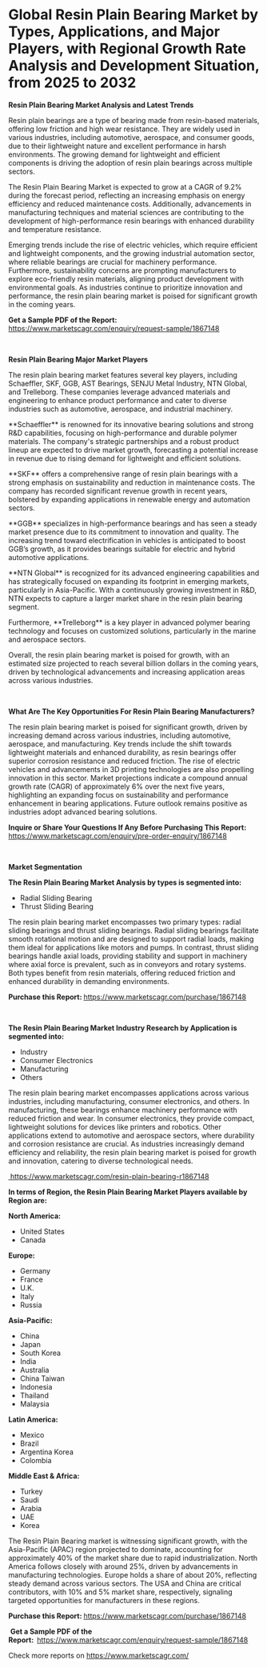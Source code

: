 <p><h1>Global Resin Plain Bearing Market by Types, Applications, and Major Players, with Regional Growth Rate Analysis and Development Situation, from 2025 to 2032</h1></p><p><strong>Resin Plain Bearing Market Analysis and Latest Trends</strong></p>
<p><p>Resin plain bearings are a type of bearing made from resin-based materials, offering low friction and high wear resistance. They are widely used in various industries, including automotive, aerospace, and consumer goods, due to their lightweight nature and excellent performance in harsh environments. The growing demand for lightweight and efficient components is driving the adoption of resin plain bearings across multiple sectors.</p><p>The Resin Plain Bearing Market is expected to grow at a CAGR of 9.2% during the forecast period, reflecting an increasing emphasis on energy efficiency and reduced maintenance costs. Additionally, advancements in manufacturing techniques and material sciences are contributing to the development of high-performance resin bearings with enhanced durability and temperature resistance. </p><p>Emerging trends include the rise of electric vehicles, which require efficient and lightweight components, and the growing industrial automation sector, where reliable bearings are crucial for machinery performance. Furthermore, sustainability concerns are prompting manufacturers to explore eco-friendly resin materials, aligning product development with environmental goals. As industries continue to prioritize innovation and performance, the resin plain bearing market is poised for significant growth in the coming years.</p></p>
<p><strong>Get a Sample PDF of the Report:&nbsp;</strong> <a href="https://www.marketscagr.com/enquiry/request-sample/1867148?utm_campaign=3442&utm_medium=2&utm_source=Github&utm_content=ia&utm_term=12042025&utm_id=resin-plain-bearing">https://www.marketscagr.com/enquiry/request-sample/1867148</a></p>
<p>&nbsp;</p>
<p><strong>Resin Plain Bearing Major Market Players</strong></p>
<p><p>The resin plain bearing market features several key players, including Schaeffler, SKF, GGB, AST Bearings, SENJU Metal Industry, NTN Global, and Trelleborg. These companies leverage advanced materials and engineering to enhance product performance and cater to diverse industries such as automotive, aerospace, and industrial machinery.</p><p>**Schaeffler** is renowned for its innovative bearing solutions and strong R&D capabilities, focusing on high-performance and durable polymer materials. The company's strategic partnerships and a robust product lineup are expected to drive market growth, forecasting a potential increase in revenue due to rising demand for lightweight and efficient solutions.</p><p>**SKF** offers a comprehensive range of resin plain bearings with a strong emphasis on sustainability and reduction in maintenance costs. The company has recorded significant revenue growth in recent years, bolstered by expanding applications in renewable energy and automation sectors.</p><p>**GGB** specializes in high-performance bearings and has seen a steady market presence due to its commitment to innovation and quality. The increasing trend toward electrification in vehicles is anticipated to boost GGB’s growth, as it provides bearings suitable for electric and hybrid automotive applications.</p><p>**NTN Global** is recognized for its advanced engineering capabilities and has strategically focused on expanding its footprint in emerging markets, particularly in Asia-Pacific. With a continuously growing investment in R&D, NTN expects to capture a larger market share in the resin plain bearing segment.</p><p>Furthermore, **Trelleborg** is a key player in advanced polymer bearing technology and focuses on customized solutions, particularly in the marine and aerospace sectors. </p><p>Overall, the resin plain bearing market is poised for growth, with an estimated size projected to reach several billion dollars in the coming years, driven by technological advancements and increasing application areas across various industries.</p></p>
<p>&nbsp;</p>
<p><strong>What Are The Key Opportunities For Resin Plain Bearing Manufacturers?</strong></p>
<p><p>The resin plain bearing market is poised for significant growth, driven by increasing demand across various industries, including automotive, aerospace, and manufacturing. Key trends include the shift towards lightweight materials and enhanced durability, as resin bearings offer superior corrosion resistance and reduced friction. The rise of electric vehicles and advancements in 3D printing technologies are also propelling innovation in this sector. Market projections indicate a compound annual growth rate (CAGR) of approximately 6% over the next five years, highlighting an expanding focus on sustainability and performance enhancement in bearing applications. Future outlook remains positive as industries adopt advanced bearing solutions.</p></p>
<p><strong>Inquire or Share Your Questions If Any Before Purchasing This Report:</strong> <a href="https://www.marketscagr.com/enquiry/pre-order-enquiry/1867148?utm_campaign=3442&utm_medium=2&utm_source=Github&utm_content=ia&utm_term=12042025&utm_id=resin-plain-bearing">https://www.marketscagr.com/enquiry/pre-order-enquiry/1867148</a></p>
<p>&nbsp;</p>
<p><strong>Market Segmentation</strong></p>
<p><strong>The Resin Plain Bearing Market Analysis by types is segmented into:</strong></p>
<p><ul><li>Radial Sliding Bearing</li><li>Thrust Sliding Bearing</li></ul></p>
<p><p>The resin plain bearing market encompasses two primary types: radial sliding bearings and thrust sliding bearings. Radial sliding bearings facilitate smooth rotational motion and are designed to support radial loads, making them ideal for applications like motors and pumps. In contrast, thrust sliding bearings handle axial loads, providing stability and support in machinery where axial force is prevalent, such as in conveyors and rotary systems. Both types benefit from resin materials, offering reduced friction and enhanced durability in demanding environments.</p></p>
<p><strong>Purchase this Report:&nbsp;</strong><a href="https://www.marketscagr.com/purchase/1867148?utm_campaign=3442&utm_medium=2&utm_source=Github&utm_content=ia&utm_term=12042025&utm_id=resin-plain-bearing">https://www.marketscagr.com/purchase/1867148</a></p>
<p>&nbsp;</p>
<p><strong>The Resin Plain Bearing Market Industry Research by Application is segmented into:</strong></p>
<p><ul><li>Industry</li><li>Consumer Electronics</li><li>Manufacturing</li><li>Others</li></ul></p>
<p><p>The resin plain bearing market encompasses applications across various industries, including manufacturing, consumer electronics, and others. In manufacturing, these bearings enhance machinery performance with reduced friction and wear. In consumer electronics, they provide compact, lightweight solutions for devices like printers and robotics. Other applications extend to automotive and aerospace sectors, where durability and corrosion resistance are crucial. As industries increasingly demand efficiency and reliability, the resin plain bearing market is poised for growth and innovation, catering to diverse technological needs.</p></p>
<p><a href="https://www.marketscagr.com/resin-plain-bearing-r1867148?utm_campaign=3442&utm_medium=2&utm_source=Github&utm_content=ia&utm_term=12042025&utm_id=resin-plain-bearing">&nbsp;https://www.marketscagr.com/resin-plain-bearing-r1867148</a></p>
<p><strong>In terms of Region, the Resin Plain Bearing Market Players available by Region are:</strong></p>
<p>
    <p> <strong> North America: </strong>
        <ul>
            <li>United States</li>
            <li>Canada</li>
        </ul>
        </p> 
    <p> <strong> Europe: </strong>
        <ul>
            <li>Germany</li>
            <li>France</li>
            <li>U.K.</li>
            <li>Italy</li>
            <li>Russia</li>
        </ul>
        </p> 
    <p> <strong> Asia-Pacific: </strong>
        <ul>
            <li>China</li>
            <li>Japan</li>
            <li>South Korea</li>
            <li>India</li>
            <li>Australia</li>
            <li>China Taiwan</li>
            <li>Indonesia</li>
            <li>Thailand</li>
            <li>Malaysia</li>
        </ul>
        </p> 
    <p> <strong> Latin America: </strong>
        <ul>
            <li>Mexico</li>
            <li>Brazil</li>
            <li>Argentina Korea</li>
            <li>Colombia</li>
        </ul>
        </p> 
    <p> <strong> Middle East & Africa: </strong>
        <ul>
            <li>Turkey</li>
            <li>Saudi</li>
            <li>Arabia</li>
            <li>UAE</li>
            <li>Korea</li>
        </ul>
    </p>
    </p>
<p><p>The Resin Plain Bearing market is witnessing significant growth, with the Asia-Pacific (APAC) region projected to dominate, accounting for approximately 40% of the market share due to rapid industrialization. North America follows closely with around 25%, driven by advancements in manufacturing technologies. Europe holds a share of about 20%, reflecting steady demand across various sectors. The USA and China are critical contributors, with 10% and 5% market share, respectively, signaling targeted opportunities for manufacturers in these regions.</p></p>
<p><strong>Purchase this Report: </strong><a href="https://www.marketscagr.com/purchase/1867148?utm_campaign=3442&utm_medium=2&utm_source=Github&utm_content=ia&utm_term=12042025&utm_id=resin-plain-bearing">https://www.marketscagr.com/purchase/1867148</a></p>
<p>&nbsp;<strong>Get a Sample PDF of the Report:&nbsp;&nbsp;</strong><a href="https://www.marketscagr.com/enquiry/request-sample/1867148?utm_campaign=3442&utm_medium=2&utm_source=Github&utm_content=ia&utm_term=12042025&utm_id=resin-plain-bearing">https://www.marketscagr.com/enquiry/request-sample/1867148</a></p>
<p><strong></strong></p>
<p>Check more reports on <a href="https://www.marketscagr.com/?utm_campaign=3442&utm_medium=2&utm_source=Github&utm_content=ia&utm_term=12042025&utm_id=resin-plain-bearing">https://www.marketscagr.com/</a></p>